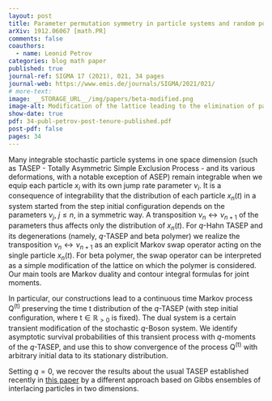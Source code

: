 ```yaml
---
layout: post
title: Parameter permutation symmetry in particle systems and random polymers
arXiv: 1912.06067 [math.PR]
comments: false
coauthors:
  - name: Leonid Petrov
categories: blog math paper
published: true
journal-ref: SIGMA 17 (2021), 021, 34 pages
journal-web: https://www.emis.de/journals/SIGMA/2021/021/
# more-text:
image: __STORAGE_URL__/img/papers/beta-modified.png
image-alt: Modification of the lattice leading to the elimination of parameters of the beta polymer
show-date: true
pdf: 34-publ-petrov-post-tenure-published.pdf
post-pdf: false
pages: 34
---
```


Many integrable stochastic particle systems in one space dimension (such as TASEP - Totally Asymmetric Simple Exclusion Process - and its various deformations, with a notable exception of ASEP) remain integrable when we equip each particle $x_i$ with its own jump rate parameter $\nu_i$. It is a consequence of integrability that the distribution of each particle $x_n(t)$ in a system started from the step initial configuration depends on the parameters $\nu_j$, $j\le n$, in a symmetric way. A transposition $\nu_n \leftrightarrow \nu_{n+1}$ of the parameters thus affects only the distribution of $x_n(t)$. For $q$-Hahn TASEP and its degenerations (namely, $q$-TASEP and beta polymer) we realize the transposition $\nu_n \leftrightarrow \nu_{n+1}$ as an explicit Markov swap operator acting on the single particle $x_n(t)$. For beta polymer, the swap operator can be interpreted as a simple modification of the lattice on which the polymer is considered. Our main tools are Markov duality and contour integral formulas for joint moments.

<!--more-->

In particular, our constructions lead to a continuous time Markov process $\mathsf{Q}^{(\mathsf{t})}$ preserving the time $\mathsf{t}$ distribution of the $q$-TASEP (with step initial configuration, where $\mathsf{t}\in \mathbb{R}_{>0}$ is fixed). The dual system is a certain transient modification of the stochastic $q$-Boson system. We identify asymptotic survival probabilities of this transient process with $q$-moments of the $q$-TASEP, and use this to show convergence of the process $\mathsf{Q}^{(\mathsf{t})}$ with arbitrary initial data to its stationary distribution.

Setting $q=0$, we recover the results about the usual TASEP established recently in [this paper]({{site.url}}/2019/07/backwards_TASEP/) by a different approach based on Gibbs ensembles of interlacing particles in two dimensions. 

